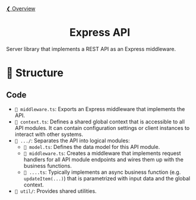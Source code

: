 [❮ Overview](../../README.md)

<div align="center">
  <h1>
    Express API
  </h1>
</div>

Server library that implements a REST API as an Express middleware.

# 🧬 Structure

## Code

- `📄 middleware.ts`: Exports an Express middleware that implements the API.
- `📄 context.ts`: Defines a shared global context that is accessible to all API modules. It can contain configuration settings or client instances to interact with other systems.
- `📁 .../`: Separates the API into logical modules:
  - `📄 model.ts`: Defines the data model for this API module.
  - `📄 middleware.ts`: Creates a middleware that implements request handlers for all API module endpoints and wires them up with the business functions.
  - `📄 ....ts`: Typically implements an async business function (e.g. `updateItem(...)`) that is parametrized with input data and the global context.
- `📁 util/`: Provides shared utilities.
